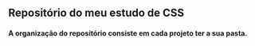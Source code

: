 ## Repositório do meu estudo de CSS 

#### A organização do repositório consiste em cada projeto ter a sua pasta. 



